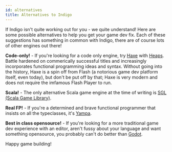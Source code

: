 ```yaml
---
id: alternatives
title: Alternatives to Indigo
---
```


If Indigo isn't quite working out for you - we quite understand! Here are some possible alternatives to help you get your game dev fix. Each of these suggestions has something in common with Indigo, there are of course lots of other engines out there!

**Code-only!** - If you're looking for a code only engine, try [Haxe](https://haxe.org/) with [Heaps](https://heaps.io/). Battle hardened on commerically successful titles and increasingly incorporates functional programming ideas and syntax. Without going into the history, Haxe is a spin off from Flash (a notorious game dev platform itself, even today), but don't be put off by that; Haxe is very modern and does not require the imfamous Flash Player to run.

**Scala!** - The only alternative Scala game engine at the time of writing is [SGL (Scala Game Library)](https://github.com/regb/scala-game-library).

**Real FP!** - If you're a determined and brave functional programmer that insists on all the typeclasses, it's [Yampa](https://github.com/ivanperez-keera/Yampa).

**Best in class opensource!** - If you're looking for a more traditional game dev experience with an editor, aren't fussy about your language and want something opensource, you probably can't do better than [Godot](https://godotengine.org/).

Happy game building!
